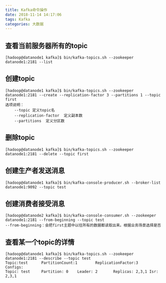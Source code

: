 ```yaml
---
title: Kafka命令操作
date: 2018-11-14 14:17:06
tags: Kafka
categories: 大数据
---
```


## 查看当前服务器所有的topic

```shell
[hadoop@datanode1 kafka]$ bin/kafka-topics.sh --zookeeper datanode1:2181 --list
```

## 创建topic

```shell
[hadoop@datanode1 kafka]$ bin/kafka-topics.sh --zookeeper datanode1:2181 --create --replication-factor 3 --partitions 1 --topic first
选项说明：
	--topic 定义topic名
	--replication-factor  定义副本数
	--partitions  定义分区数	
```

##  删除topic

```shell
[hadoop@datanode1 kafka]$ bin/kafka-topics.sh --zookeeper datanode1:2181 --delete --topic first
```

## 创建生产者发送消息

```shell
[hadoop@datanode1 kafka]$ bin/kafka-console-producer.sh --broker-list datanode1:9092 --topic test
```

## 创建消费者接受消息

```shell
[hadoop@datanode2 kafka]$ bin/kafka-console-consumer.sh --zookeeper datanode1:2181 --from-beginning --topic test
--from-beginning：会把first主题中以往所有的数据都读取出来。根据业务场景选择是否
```



## 查看某一个topic的详情

```shell
[hadoop@datanode1 kafka]$ bin/kafka-topics.sh --zookeeper datanode1:2181 --describe --topic test
Topic:test      PartitionCount:1        ReplicationFactor:3     Configs:
Topic: test     Partition: 0    Leader: 2       Replicas: 2,3,1 Isr: 2,3,1

```

